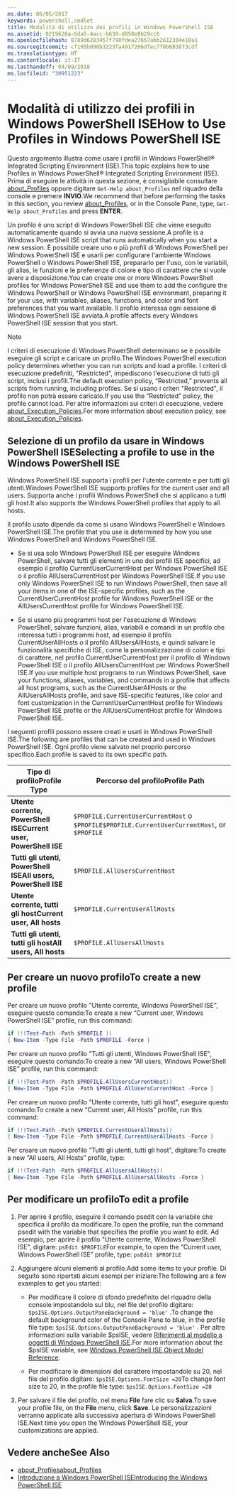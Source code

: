 ```yaml
---
ms.date: 06/05/2017
keywords: powershell,cmdlet
title: Modalità di utilizzo dei profili in Windows PowerShell ISE
ms.assetid: 0219626a-6da5-4acc-b630-d058e8b29cc6
ms.openlocfilehash: 8789d6283457f790fdea27657abb2612304e10a1
ms.sourcegitcommit: cf195b090b3223fa4917206dfec7f0b603873cdf
ms.translationtype: HT
ms.contentlocale: it-IT
ms.lasthandoff: 04/09/2018
ms.locfileid: "30951223"
---
```

# <a name="how-to-use-profiles-in-windows-powershell-ise"></a><span data-ttu-id="1b0b3-103">Modalità di utilizzo dei profili in Windows PowerShell ISE</span><span class="sxs-lookup"><span data-stu-id="1b0b3-103">How to Use Profiles in Windows PowerShell ISE</span></span>

<span data-ttu-id="1b0b3-104">Questo argomento illustra come usare i profili in Windows PowerShell® Integrated Scripting Environment (ISE).</span><span class="sxs-lookup"><span data-stu-id="1b0b3-104">This topic explains how to use Profiles in Windows PowerShell® Integrated Scripting Environment (ISE).</span></span> <span data-ttu-id="1b0b3-105">Prima di eseguire le attività in questa sezione, è consigliabile consultare [about_Profiles](/powershell/module/microsoft.powershell.core/about/about_profiles) oppure digitare `Get-Help about_Profiles` nel riquadro della console e premere **INVIO**.</span><span class="sxs-lookup"><span data-stu-id="1b0b3-105">We recommend that before performing the tasks in this section, you review [about_Profiles](/powershell/module/microsoft.powershell.core/about/about_profiles), or in the Console Pane, type, `Get-Help about_Profiles` and press **ENTER**.</span></span>

<span data-ttu-id="1b0b3-106">Un profilo è uno script di Windows PowerShell ISE che viene eseguito automaticamente quando si avvia una nuova sessione.</span><span class="sxs-lookup"><span data-stu-id="1b0b3-106">A profile is a Windows PowerShell ISE script that runs automatically when you start a new session.</span></span>  <span data-ttu-id="1b0b3-107">È possibile creare uno o più profili di Windows PowerShell per Windows PowerShell ISE e usarli per configurare l'ambiente Windows PowerShell o Windows PowerShell ISE, prepararlo per l'uso, con le variabili, gli alias, le funzioni e le preferenze di colore e tipo di carattere che si vuole avere a disposizione.</span><span class="sxs-lookup"><span data-stu-id="1b0b3-107">You can create one or more Windows PowerShell profiles for Windows PowerShell ISE and use them to add the configure the Windows PowerShell or Windows PowerShell ISE environment, preparing it for your use, with variables, aliases, functions, and color and font preferences that you want available.</span></span> <span data-ttu-id="1b0b3-108">Il profilo interessa ogni sessione di Windows PowerShell ISE avviata.</span><span class="sxs-lookup"><span data-stu-id="1b0b3-108">A profile affects every Windows PowerShell ISE session that you start.</span></span>

> [!NOTE]
> <span data-ttu-id="1b0b3-109">I criteri di esecuzione di Windows PowerShell determinano se è possibile eseguire gli script e caricare un profilo.</span><span class="sxs-lookup"><span data-stu-id="1b0b3-109">The Windows PowerShell execution policy determines whether you can run scripts and load a profile.</span></span> <span data-ttu-id="1b0b3-110">I criteri di esecuzione predefiniti, "Restricted", impediscono l'esecuzione di tutti gli script, inclusi i profili.</span><span class="sxs-lookup"><span data-stu-id="1b0b3-110">The default execution policy, “Restricted,” prevents all scripts from running, including profiles.</span></span> <span data-ttu-id="1b0b3-111">Se si usano i criteri "Restricted", il profilo non potrà essere caricato.</span><span class="sxs-lookup"><span data-stu-id="1b0b3-111">If you use the “Restricted” policy, the profile cannot load.</span></span> <span data-ttu-id="1b0b3-112">Per altre informazioni sui criteri di esecuzione, vedere [about_Execution_Policies](/powershell/module/microsoft.powershell.core/about/about_execution_policies).</span><span class="sxs-lookup"><span data-stu-id="1b0b3-112">For more information about execution policy, see [about_Execution_Policies](/powershell/module/microsoft.powershell.core/about/about_execution_policies).</span></span>

## <a name="selecting-a-profile-to-use-in-the-windows-powershell-ise"></a><span data-ttu-id="1b0b3-113">Selezione di un profilo da usare in Windows PowerShell ISE</span><span class="sxs-lookup"><span data-stu-id="1b0b3-113">Selecting a profile to use in the Windows PowerShell ISE</span></span>

<span data-ttu-id="1b0b3-114">Windows PowerShell ISE supporta i profili per l'utente corrente e per tutti gli utenti.</span><span class="sxs-lookup"><span data-stu-id="1b0b3-114">Windows PowerShell ISE supports profiles for the current user and all users.</span></span> <span data-ttu-id="1b0b3-115">Supporta anche i profili Windows PowerShell che si applicano a tutti gli host.</span><span class="sxs-lookup"><span data-stu-id="1b0b3-115">It also supports the Windows PowerShell profiles that apply to all hosts.</span></span>

<span data-ttu-id="1b0b3-116">Il profilo usato dipende da come si usano Windows PowerShell e Windows PowerShell ISE.</span><span class="sxs-lookup"><span data-stu-id="1b0b3-116">The profile that you use is determined by how you use Windows PowerShell and Windows PowerShell ISE.</span></span>

- <span data-ttu-id="1b0b3-117">Se si usa solo Windows PowerShell ISE per eseguire Windows PowerShell, salvare tutti gli elementi in uno dei profili ISE specifici, ad esempio il profilo CurrentUserCurrentHost per Windows PowerShell ISE o il profilo AllUsersCurrentHost per Windows PowerShell ISE.</span><span class="sxs-lookup"><span data-stu-id="1b0b3-117">If you use only Windows PowerShell ISE to run Windows PowerShell, then save all your items in one of the ISE-specific profiles, such as the CurrentUserCurrentHost profile for Windows PowerShell ISE or the AllUsersCurrentHost profile for Windows PowerShell ISE.</span></span>

- <span data-ttu-id="1b0b3-118">Se si usano più programmi host per l'esecuzione di Windows PowerShell, salvare funzioni, alias, variabili e comandi in un profilo che interessa tutti i programmi host, ad esempio il profilo CurrentUserAllHosts o il profilo AllUsersAllHosts, e quindi salvare le funzionalità specifiche di ISE, come la personalizzazione di colori e tipi di carattere, nel profilo CurrentUserCurrentHost per il profilo di Windows PowerShell ISE o il profilo AllUsersCurrentHost per Windows PowerShell ISE.</span><span class="sxs-lookup"><span data-stu-id="1b0b3-118">If you use multiple host programs to run Windows PowerShell, save your functions, aliases, variables, and commands in a profile that affects all host programs, such as the CurrentUserAllHosts or the AllUsersAllHosts profile, and save ISE-specific features, like color and font customization in the CurrentUserCurrentHost profile for Windows PowerShell ISE profile or the AllUsersCurrentHost profile for Windows PowerShell ISE.</span></span>

<span data-ttu-id="1b0b3-119">I seguenti profili possono essere creati e usati in Windows PowerShell ISE.</span><span class="sxs-lookup"><span data-stu-id="1b0b3-119">The following are profiles that can be created and used in Windows PowerShell ISE.</span></span> <span data-ttu-id="1b0b3-120">Ogni profilo viene salvato nel proprio percorso specifico.</span><span class="sxs-lookup"><span data-stu-id="1b0b3-120">Each profile is saved to its own specific path.</span></span>

| <span data-ttu-id="1b0b3-121">Tipo di profilo</span><span class="sxs-lookup"><span data-stu-id="1b0b3-121">Profile Type</span></span> | <span data-ttu-id="1b0b3-122">Percorso del profilo</span><span class="sxs-lookup"><span data-stu-id="1b0b3-122">Profile Path</span></span> |
| --- | --- |
| <span data-ttu-id="1b0b3-123">**Utente corrente, PowerShell ISE**</span><span class="sxs-lookup"><span data-stu-id="1b0b3-123">**Current user, PowerShell ISE**</span></span>| <span data-ttu-id="1b0b3-124">`$PROFILE.CurrentUserCurrentHost` o `$PROFILE`</span><span class="sxs-lookup"><span data-stu-id="1b0b3-124">`$PROFILE.CurrentUserCurrentHost`, or `$PROFILE`</span></span> |
| <span data-ttu-id="1b0b3-125">**Tutti gli utenti, PowerShell ISE**</span><span class="sxs-lookup"><span data-stu-id="1b0b3-125">**All users, PowerShell ISE**</span></span>| `$PROFILE.AllUsersCurrentHost` |
| <span data-ttu-id="1b0b3-126">**Utente corrente, tutti gli host**</span><span class="sxs-lookup"><span data-stu-id="1b0b3-126">**Current user, All hosts**</span></span>| `$PROFILE.CurrentUserAllHosts` |
| <span data-ttu-id="1b0b3-127">**Tutti gli utenti, tutti gli host**</span><span class="sxs-lookup"><span data-stu-id="1b0b3-127">**All users, All hosts**</span></span> | `$PROFILE.AllUsersAllHosts` |

## <a name="to-create-a-new-profile"></a><span data-ttu-id="1b0b3-128">Per creare un nuovo profilo</span><span class="sxs-lookup"><span data-stu-id="1b0b3-128">To create a new profile</span></span>

<span data-ttu-id="1b0b3-129">Per creare un nuovo profilo "Utente corrente, Windows PowerShell ISE", eseguire questo comando:</span><span class="sxs-lookup"><span data-stu-id="1b0b3-129">To create a new “Current user, Windows PowerShell ISE” profile, run this command:</span></span>

```powershell
if (!(Test-Path -Path $PROFILE ))
{ New-Item -Type File -Path $PROFILE -Force }
```

<span data-ttu-id="1b0b3-130">Per creare un nuovo profilo "Tutti gli utenti, Windows PowerShell ISE", eseguire questo comando:</span><span class="sxs-lookup"><span data-stu-id="1b0b3-130">To create a new “All users, Windows PowerShell ISE” profile, run this command:</span></span>

```powershell
if (!(Test-Path -Path $PROFILE.AllUsersCurrentHost))
{ New-Item -Type File -Path $PROFILE.AllUsersCurrentHost -Force }
```

<span data-ttu-id="1b0b3-131">Per creare un nuovo profilo "Utente corrente, tutti gli host", eseguire questo comando:</span><span class="sxs-lookup"><span data-stu-id="1b0b3-131">To create a new “Current user, All Hosts” profile, run this command:</span></span>

```powershell
if (!(Test-Path -Path $PROFILE.CurrentUserAllHosts))
{ New-Item -Type File -Path $PROFILE.CurrentUserAllHosts -Force }
```

<span data-ttu-id="1b0b3-132">Per creare un nuovo profilo "Tutti gli utenti, tutti gli host", digitare:</span><span class="sxs-lookup"><span data-stu-id="1b0b3-132">To create a new “All users, All Hosts” profile, type:</span></span>

```powershell
if (!(Test-Path -Path $PROFILE.AllUsersAllHosts))
{ New-Item -Type File -Path $PROFILE.AllUsersAllHosts -Force }
```

## <a name="to-edit-a-profile"></a><span data-ttu-id="1b0b3-133">Per modificare un profilo</span><span class="sxs-lookup"><span data-stu-id="1b0b3-133">To edit a profile</span></span>

1. <span data-ttu-id="1b0b3-134">Per aprire il profilo, eseguire il comando psedit con la variabile che specifica il profilo da modificare.</span><span class="sxs-lookup"><span data-stu-id="1b0b3-134">To open the profile, run the command psedit with the variable that specifies the profile you want to edit.</span></span> <span data-ttu-id="1b0b3-135">Ad esempio, per aprire il profilo "Utente corrente, Windows PowerShell ISE", digitare: `psEdit $PROFILE`</span><span class="sxs-lookup"><span data-stu-id="1b0b3-135">For example, to open the “Current user, Windows PowerShell ISE” profile, type: `psEdit $PROFILE`</span></span>

2. <span data-ttu-id="1b0b3-136">Aggiungere alcuni elementi al profilo.</span><span class="sxs-lookup"><span data-stu-id="1b0b3-136">Add some items to your profile.</span></span> <span data-ttu-id="1b0b3-137">Di seguito sono riportati alcuni esempi per iniziare:</span><span class="sxs-lookup"><span data-stu-id="1b0b3-137">The following are a few examples to get you started:</span></span>

   - <span data-ttu-id="1b0b3-138">Per modificare il colore di sfondo predefinito del riquadro della console impostandolo sul blu, nel file del profilo digitare: `$psISE.Options.OutputPaneBackground = 'blue'` .</span><span class="sxs-lookup"><span data-stu-id="1b0b3-138">To change the default background color of the Console Pane to blue, in the profile file type: `$psISE.Options.OutputPaneBackground = 'blue'` .</span></span> <span data-ttu-id="1b0b3-139">Per altre informazioni sulla variabile $psISE, vedere [Riferimenti al modello a oggetti di Windows PowerShell ISE](The-ISE-Object-Model-Hierarchy.md).</span><span class="sxs-lookup"><span data-stu-id="1b0b3-139">For more information about the $psISE variable, see [Windows PowerShell ISE Object Model Reference](The-ISE-Object-Model-Hierarchy.md).</span></span>

   - <span data-ttu-id="1b0b3-140">Per modificare le dimensioni del carattere impostandole su 20, nel file del profilo digitare: `$psISE.Options.FontSize =20`</span><span class="sxs-lookup"><span data-stu-id="1b0b3-140">To change font size to 20, in the profile file type: `$psISE.Options.FontSize =20`</span></span>

3. <span data-ttu-id="1b0b3-141">Per salvare il file del profilo, nel menu **File** fare clic su **Salva**.</span><span class="sxs-lookup"><span data-stu-id="1b0b3-141">To save your profile file, on the **File** menu, click **Save**.</span></span> <span data-ttu-id="1b0b3-142">Le personalizzazioni verranno applicate alla successiva apertura di Windows PowerShell ISE.</span><span class="sxs-lookup"><span data-stu-id="1b0b3-142">Next time you open the Windows PowerShell ISE, your customizations are applied.</span></span>

## <a name="see-also"></a><span data-ttu-id="1b0b3-143">Vedere anche</span><span class="sxs-lookup"><span data-stu-id="1b0b3-143">See Also</span></span>

- [<span data-ttu-id="1b0b3-144">about_Profiles</span><span class="sxs-lookup"><span data-stu-id="1b0b3-144">about_Profiles</span></span>](/powershell/module/microsoft.powershell.core/about/about_profiles)
- [<span data-ttu-id="1b0b3-145">Introduzione a Windows PowerShell ISE</span><span class="sxs-lookup"><span data-stu-id="1b0b3-145">Introducing the Windows PowerShell ISE</span></span>](Introducing-the-Windows-PowerShell-ISE.md)
